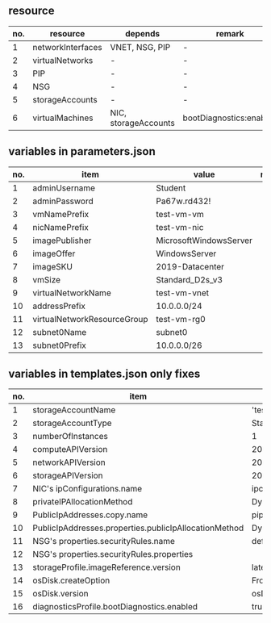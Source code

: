 ## resource   

|no.   |resource  |depends|remark|
| ---- | ---- | ---- | ---- |
|1|networkInterfaces|VNET, NSG, PIP|-|
|2|virtualNetworks|-|-|
|3|PIP|-|-|
|4|NSG|-|-|
|5|storageAccounts|-|-|
|6|virtualMachines|NIC, storageAccounts|bootDiagnostics:enabled|

## variables in parameters.json
|no.   |item  |value|remark|
| ---- | ---- | ----|---- |  
|1|adminUsername|Student||
|2|adminPassword|Pa67w.rd432!||
|3|vmNamePrefix|test-vm-vm||
|4|nicNamePrefix|test-vm-nic||
|5|imagePublisher|MicrosoftWindowsServer||
|6|imageOffer|WindowsServer||
|7|imageSKU|2019-Datacenter||
|8|vmSize|Standard_D2s_v3||
|9|virtualNetworkName|test-vm-vnet||
|10|addressPrefix|10.0.0.0/24||
|11|virtualNetworkResourceGroup|test-vm-rg0||
|12|subnet0Name|subnet0||
|13|subnet0Prefix|10.0.0.0/26||

## variables in templates.json only fixes
|no.   |item  |value|remark|
| ---- | ---- | ----|---- |  
|1|storageAccountName|'test-storageAccount'+subscriptionId||
|2|storageAccountType|Standard_LRS||
|3|numberOfInstances|1||
|4|computeAPIVersion|2018-10-01||
|5|networkAPIVersion|2018-12-01||
|6|storageAPIVersion|2019-04-01||
|7|NIC's ipConfigurations.name|ipconfig1||
|8|privateIPAllocationMethod|Dynamic||
|9|PublicIpAddresses.copy.name|pipLoop||
|10|PublicIpAddresses.properties.publicIpAllocationMethod|Dynamic||
|11|NSG's properties.securityRules.name|default-allow-rdp||
|12|NSG's properties.securityRules.properties|||
|13|storageProfile.imageReference.version|latest||
|14|osDisk.createOption|FromImage||
|15|osDisk.version|osDisk.managedDisk.storageAccountType||
|16|diagnosticsProfile.bootDiagnostics.enabled|true|||
